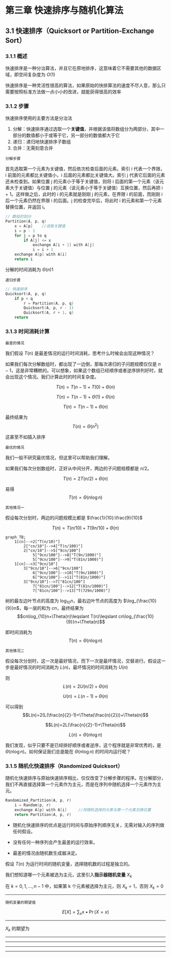 
# 第三章 快速排序与随机化算法

## 3.1 快速排序（Quicksort or Partition-Exchange Sort）

### 3.1.1 概述

快速排序是一种分治算法，并且它在原地排序，这意味着它不需要其他的数据区域，即空间复杂度为 $O(1)$

快速排序是一种灵活性很高的算法，如果原始的快排算法的速度不尽人意，那么只需要按照标准方法做一点小小的改进，就能获得很高的效率

### 3.1.2 步骤

快速排序使用的主要方法是分治法

1. 分解：快速排序通过选取一个**关键值**，并根据该值将数组分为两部分，其中一部分的数值都小于或等于它，另一部分的数值都大于它
2. 递归：递归地快速排序子数组
3. 合并：无需刻意合并

`分解步骤`

首先选取第一个元素为关键值，然后依次检查后面的元素。索引 i 代表一个界限，i 前面的元素都比关键值小，i 后面的元素都比关键值大。索引 j 代表它后面的元素还未检查到。如果位置 j 的元素小于等于关键值，则将 i 后面的第一个元素（该元素大于关键值）与位置 j 的元素（该元素小于等于关键值）互换位置，然后再把 i + 1。这样做之后，此时的 i 的元素就是刚刚 j 的元素，在界限 i 的前面，而刚刚 i 后一个元素仍然在界限 i 的后面。j 的检查完毕后，将此时 i 的元素和第一个元素替换位置，并返回 i。

```c
// 数组的划分
Partition(A, p, q)
    x = A[p]    //选取关键值
    i = p - 1
    for j = p to q
        if A[j] <= x
            exchange A[i + 1] with A[j]
            i = i + 1
    exchange A[p] with A[i]
    return i
```

分解的时间消耗为 $\Theta(n)$1

`递归步骤`

```c
// 快速排序
Quicksort(A, p, q)
    if p < q
        r = Partition(A, p, q)
        Quicksort(A, p, r - 1)
        Quicksort(A, r + 1, q)
    return
```

### 3.1.3 时间消耗计算

`最差的情况`

我们假设 $T(n)$ 是最差情况的运行时间消耗，思考什么时候会出现这种情况？

如果我们每次分解数组时，都出现了一边倒，那每次递归的子问题规模仅仅是 $n-1$，这是非常糟糕的。可以想象，如果这个数组已经顺序或者逆序排列好时，就会出现这个情况。我们计算此时的时间复杂度。

$$T(n)=T(n-1)+T(0)+\Theta(n)$$

$$T(n)=T(n-1)+\Theta(1)+\Theta(n)$$

$$T(n)=T(n-1)+\Theta(n)$$

最终结果为 $$T(n)=\Theta(n^2)$$

这甚至不如插入排序

`最优的情况`

我们一般不研究最优情况，但这里可以帮助我们理解。

如果我们每次分划数组时，正好从中间分开，两边的子问题规模都是 $n/2$。

$$T(n)=2T(n/2)+\Theta(n)$$

易得 $$T(n)=\Theta(n\log n)$$

`其他情况一`

假设每次分划时，两边的问题规模比都是 $\frac{1}{10}:\frac{9}{10}$

$$T(n)=T(n/10)+T(9n/10)+\Theta(n)$$

```mermaid
graph TB;
    1[cn]-->2["T(n/10)"]
        2["cn/10"]-->4["T(n/100)"]
        2["cn/10"]-->5["9cn/100"]
            5["9cn/100"]-->8["T(9n/1000)"]
            5["9cn/100"]-->9["T(81n/1000)"]
    1[cn]-->3["9cn/10"]
        3["9cn/10"]-->6["9cn/100"]
            6["9cn/100"]-->10["T(9n/1000)"]
            6["9cn/100"]-->11["T(81n/1000)"]
        3["9cn/10"]-->7["81cn/100"]
            7["81cn/100"]-->12["T(81n/1000)"]
            7["81cn/100"]-->13["T(729n/1000)"]
```

树的最左边叶节点的高度为 $\log_{10}n$，最右边叶节点的高度为 $\log_{\frac{10}{9}}n$，每一层的和为 $cn$，最终结果为 $$cn\log_{10}n+\Theta(n)\leqslant T(n)\leqslant cn\log_{\frac{10}{9}}n+\Theta(n)$$

即时间消耗为 $$T(n)=\Theta(n\log n)$$

`其他情况二`

假设每次分划时，这一次是最好情况，而下一次是最坏情况，交替进行。假设这一步是最好情况的时间消耗为 $L(n)$，最坏情况的时间消耗为 $U(n)$

则 $$L(n)=2U(n/2)+\Theta(n)$$

$$U(n)=L(n-1)+\Theta(n)$$

可以得到 $$L(n)=2(L(\frac{n}{2}-1)+\Theta(\frac{n}{2}))+\Theta(n)$$

$$L(n)=2L(\frac{n}{2}-1)+\Theta(n)$$

$$L(n)=\Theta(n\log n)$$

我们发现，似乎只要不是已经排好顺序或者逆序，这个程序就是非常优秀的，是 $\Theta(n\log n)$。如何保证我们总是能在 $\Theta(n\log n)$ 的时间内运行呢？

### 3.1.5 随机化快速排序（Randomized Quicksort）

随机化快速排序与原始快速排序相比，仅仅改变了分解步骤的程序。在分解部分，我们不再直接选择第一个元素作为主元，而是在序列中随机选择一个元素作为主元。

```c
Randomized_Partition(A, p, r)
    i = Random(p, r)
    exchange A[p] with A[i]     //将随机选择的元素与第一个元素交换位置
    return Partition(A, p, r)
```

- 随机化快速排序的优点是运行时间与原始序列顺序无关，无需对输入的序列做任何假设。

- 没有任何一种序列会产生最差的运行效率。

- 最差的情况由随机数生成器决定。

假设 $T(n)$ 为运行时间的随机变量，选择随机数的过程是独立的。

我们想知道哪一个元素被选为主元，这里引入**指示器随机变量** $X_{k}$

在 $k=0,1,...,n-1$ 中，如果第 k 个元素被选择为主元，则 $X_{k}=1$，否则 $X_{k}=0$

---

`随机变量的期望值`

$$E[X]=\sum_{x}x\bullet\Pr(X=x)$$

---

$X_{k}$ 的期望为

---

---

---

---
